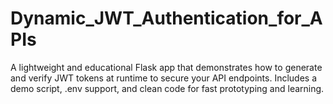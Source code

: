 # Dynamic_JWT_Authentication_for_APIs
A lightweight and educational Flask app that demonstrates how to generate and verify JWT tokens at runtime to secure your API endpoints. Includes a demo script, .env support, and clean code for fast prototyping and learning.
